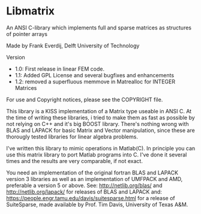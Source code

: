 # Libmatrix

  An ANSI C-library which implements full and sparse matrices as structures of pointer arrays

Made by Frank Everdij, Delft University of Technology

Version
* 1.0: First release in linear FEM code.
* 1.1: Added GPL License and several bugfixes and enhancements
* 1.2: removed a superfluous memmove in Matrealloc for INTEGER Matrices

For use and Copyright notices, please see the COPYRIGHT file.


This library is a KISS implementation of a Matrix type useable in ANSI C.
At the time of writing these libraries, i tried to make them as fast as
possible by not relying on C++ and it's big BOOST library.
There's nothing wrong with BLAS and LAPACK for basic Matrix and Vector
manipulation, since these are thorougly tested libraries for linear algebra
problems.

I've written this library to mimic operations in Matlab(C).
In principle you can use this matrix library to port Matlab
programs into C. I've done it several times and the results are
very comparable, if not exact.

You need an implementation of the original fortran BLAS
and LAPACK version 3 libraries as well as an implementation
of UMFPACK and AMD, preferable a version 5 or above. See:
http://netlib.org/blas/ and http://netlib.org/lapack/
for releases of BLAS and LAPACK
and:
https://people.engr.tamu.edu/davis/suitesparse.html
for a release of SuiteSparse, made available by Prof. Tim Davis,
University of Texas A&M.

